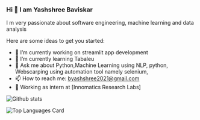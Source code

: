 ### Hi 👋 I am Yashshree Baviskar

<!------------------------------------------------------------------------------------------------------------------>
I m very passionate about software engineering, machine learning and data analysis


Here are some ideas to get you started:

- 🔭 I’m currently working on streamlit app development
- 🌱 I’m currently learning Tabaleu
- 💬 Ask me about Python,Machine Learning using NLP, python, Webscarping using  automation tool namely selenium, 
- 📫 How to reach me: byashshree2021@gmail.com
- 💼 Working as intern at [Innomatics Research Labs]

![Github stats](https://github-readme-stats.vercel.app/api?username=UniverseofData&theme=highcontrast&show_icons=true&count_private=true)

![Top Languages Card](https://github-readme-stats.vercel.app/api/top-langs/?username=UniverseofData)

